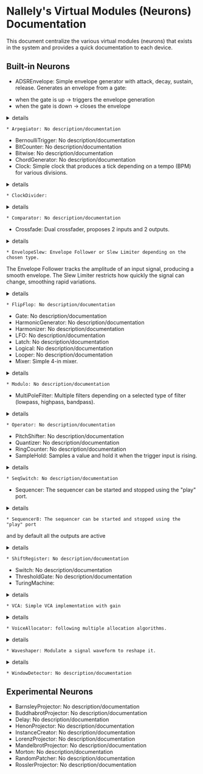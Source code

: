 # Nallely's Virtual Modules (Neurons) Documentation

This document centralize the various virtual modules (neurons) that exists in the system and provides a quick documentation to each device.

## Built-in Neurons

* ADSREnvelope: Simple envelope generator with attack, decay, sustain, release.
Generates an envelope from a gate:
- when the gate is up -> triggers the envelope generation
- when the gate is down -> closes the envelope
<details>
    <summary>details</summary>
    ADSR Envelope Generator

Simple envelope generator with attack, decay, sustain, release.
Generates an envelope from a gate:
  - when the gate is up -> triggers the envelope generation
  - when the gate is down -> closes the envelope

inputs:
* gate_cv [0, 1] !=0 <rising, falling>: Gate/control voltage input
* attack_cv [0.0, 1.0] init=0.1: Attack time control in seconds
* decay_cv [0.0, 1.0] init=0.2: Decay time control in seconds
* sustain_cv [0.0, 1.0] init=0.7: Sustain level control (0 -> 0%, 1 -> 100%)
* release_cv [0.0, 1.0] init=0.3: Release time control in seconds

outputs:
* output_cv [0, 1]: the generated envelope

type: continuous
category: envelope-generator

</details>

    * Arpegiator: No description/documentation
* BernoulliTrigger: No description/documentation
* BitCounter: No description/documentation
* Bitwise: No description/documentation
* ChordGenerator: No description/documentation
* Clock: Simple clock that produces a tick depending on a tempo (BPM) for various divisions.
<details>
    <summary>details</summary>
    Clock

Simple clock that produces a tick depending on a tempo (BPM) for various divisions.

inputs:
* tempo_cv [20, 600] init=120: Clock BPM
* play_cv [0, 1] init=0 >0: Control if the clock must be started or not (1 = start, 0 = stop).
                            By default, the clock is stopped.
* reset_cv [0, 1] >0 <rising>: Reset the clock to 0

outputs:
* lead_cv [0, 1]: quater note output
* div4_cv [0, 1]: /4 output (whole note)
* div2_cv [0, 1]: /2 output (half note)
* mul2_cv [0, 1]: x2 output (eighth note)
* mul4_cv [0, 1]: x4 output (sixteenth note)
* div3_cv [0, 1]: /3 output (1 tick all 3 quater notes)
* div5_cv [0, 1]: /5 output (1 tick all 5 quater notes)
* mul3_cv [0, 1]: x3 output (3 ticks per 1 quater note)
* mul5_cv [0, 1]: x5 output (5 ticks per 1 quater note)
* mul7_cv [0, 1]: x3 output (5 ticks per 1 quater note)

type: continuous
category: clock
meta: disable default output

</details>

    * ClockDivider: 
<details>
    <summary>details</summary>
    Clock Divider

inputs:
* trigger_cv [0, 1] >0 <rising>: Trigger the divider
* reset_cv [0, 1] >0 <rising>: Reset the internal count to 0
* mode_cv [gate, tick]: Choose between gate (square mode) or tick (short pulse)

outputs:
* div1_cv [0, 1]: /1 output -> usefull to get a gate from a clock
* div2_cv [0, 1]: /2 output
* div3_cv [0, 1]: /3 output
* div4_cv [0, 1]: /4 output
* div5_cv [0, 1]: /5 output
* div6_cv [0, 1]: /6 output
* div7_cv [0, 1]: /7 output
* div8_cv [0, 1]: /8 output
* div16_cv [0, 1]: /16 output
* div32_cv [0, 1]: /32 output

type: ondemand
category: clock
meta: disable default output

</details>

    * Comparator: No description/documentation
* Crossfade: Dual crossfader, proposes 2 inputs and 2 outputs.
<details>
    <summary>details</summary>
    Dual crossfader

Dual crossfader, proposes 2 inputs and 2 outputs.

inputs:
* in0_cv [0, 127] <any>: Input signal.
* in1_cv [0, 127] <any>: Input signal.
* in2_cv [0, 127] <any>: Input signal.
* in3_cv [0, 127] <any>: Input signal.
* level_cv [0, 100] <any>: Crossfader level.
* type_cv [ondemand, continuous]: Choose between a ondemand or continuous value production.
                                  ondemand = value produced when reacting to an input only.
                                  continuous = value produced at the cycle speed of the module.

outputs:
* out0_cv [0, 127]: The crossfaded signal for in0 and in1.
* out1_cv [0, 127]: The filtered signal for in2 and in3.

type: ondemand, continuous
category: filter
meta: disable default output

</details>

    * EnvelopeSlew: Envelope Follower or Slew Limiter depending on the chosen type.
The Envelope Follower tracks the amplitude of an input signal, producing a smooth envelope.
The Slew Limiter restricts how quickly the signal can change, smoothing rapid variations.
<details>
    <summary>details</summary>
    Envelope Follower & Slew Limiter

Envelope Follower or Slew Limiter depending on the chosen type.
The Envelope Follower tracks the amplitude of an input signal, producing a smooth envelope.
The Slew Limiter restricts how quickly the signal can change, smoothing rapid variations.

inputs:
* input_cv [0, 127] <any>: Input signal.
* attack_cv [0, 99.99] init=50.0: Attack control in %.
* release_cv [0, 99.99] init=50.0: Release control in %.
* type_cv [envelope, slew]: Choose between Envelope Follower and Slew Limiter
* mode_cv [ondemand, continuous]: Choose between a ondemand or continuous value production.
                                  ondemand = value produced when reacting to an input only.
                                  continuous = value produced at the cycle speed of the module.

outputs:
* output_cv [0, 127]: The filtered signal.

type: ondemand, continuous
category: filter

</details>

    * FlipFlop: No description/documentation
* Gate: No description/documentation
* HarmonicGenerator: No description/documentation
* Harmonizer: No description/documentation
* LFO: No description/documentation
* Latch: No description/documentation
* Logical: No description/documentation
* Looper: No description/documentation
* Mixer: Simple 4-in mixer.
<details>
    <summary>details</summary>
    Mixer

Simple 4-in mixer.

inputs:
* in0_cv [0, 127] <any>: Input signal.
* in1_cv [0, 127] <any>: Input signal.
* in2_cv [0, 127] <any>: Input signal.
* in3_cv [0, 127] <any>: Input signal.
* level0_cv [0, 100] <any>: Input signal level.
* level1_cv [0, 100] <any>: Input signal level.
* level2_cv [0, 100] <any>: Input signal level.
* level3_cv [0, 100] <any>: Input signal level.
* nums_cv [2, 4] init=4 round <any>: The number of input to consider.
* type_cv [ondemand, continuous]: Choose between a ondemand or continuous value production.
                                  ondemand = value produced when reacting to an input only.
                                  continuous = value produced at the cycle speed of the module.

outputs:
* output_cv [0, 127]: The filtered signal.

type: ondemand, continuous
category: mixing

</details>

    * Modulo: No description/documentation
* MultiPoleFilter: Multiple filters depending on a selected type of filter (lowpass, highpass, bandpass).
<details>
    <summary>details</summary>
    Multi Pole Filter

Multiple filters depending on a selected type of filter (lowpass, highpass, bandpass).


inputs:
* input_cv [0, 127] <any>: Input signal.
* filter_cv [lowpass, highpass, bandpass]: The filter type (default=lowpass).
* mode_cv [cutoff, smoothing]: Choose between cutoff control or smoothing control.
* cutoff_cv [0.0, 3000.0] init=1.0: Control cutoff frequency.
* smoothing_cv [0.0, 1.0] init=0.1: Control smoothing factor.
* poles_cv [1, 4] init=1 round: Number of poles for the filter.
* reset_cv [0, 1] >0 <rising>: Reset all internal states.
* type_cv [ondemand, continuous]: Choose between a ondemand or continuous value production.
                                  ondemand = value produced when reacting to an input only.
                                  continuous = value produced at the cycle speed of the module.

outputs:
* output_cv [0, 127]: The filtered signal.

type: ondemand, continuous
category: filter

</details>

    * Operator: No description/documentation
* PitchShifter: No description/documentation
* Quantizer: No description/documentation
* RingCounter: No description/documentation
* SampleHold: Samples a value and hold it when the trigger input is rising.
<details>
    <summary>details</summary>
    Sample & Hold

Samples a value and hold it when the trigger input is rising.

inputs:
* input_cv [0, 127] <both>: Input signal
* trigger_cv [0, 1] >0 <rising>: Signal amplitude (0.0 -> 0%, 1.0 -> 100%)
* reset_cv [0, 1] >0 <rising>: Signal gain (default is 1.0)

outputs:
* output_cv [0, 127]: The sampled value

type: ondemand
category: modulation

</details>

    * SeqSwitch: No description/documentation
* Sequencer: The sequencer can be started and stopped using the "play" port.
<details>
    <summary>details</summary>
    A simple 16-step sequencer with adjustable length.

The sequencer can be started and stopped using the "play" port.

inputs:
* trigger_cv [0, 1] >0 <rising>: Advance the sequencer by one step on each rising edge.
* length_cv [1, 16] init=16 round <any>: Set the length of the sequence (number of steps).
* play_cv [0, 1] >0 <rising, falling>: Control if the sequencer must be started or not (1 = start, 0 = stop).
                                              By default, the sequencer is stopped.
* reset_cv [0, 1] >0 <rising>: Reset the sequencer to the first step.
* step_cv [0, 15] round <any>: Set the current step of the sequencer (0-indexed).
* step0_cv [0, 127]: Set the output value of step 1.
* step1_cv [0, 127]: Set the output value of step 2.
* step2_cv [0, 127]: Set the output value of step 3.
* step3_cv [0, 127]: Set the output value of step 4.
* step4_cv [0, 127]: Set the output value of step 5.
* step5_cv [0, 127]: Set the output value of step 6.
* step6_cv [0, 127]: Set the output value of step 7.
* step7_cv [0, 127]: Set the output value of step 8.
* step8_cv [0, 127]: Set the output value of step 9.
* step9_cv [0, 127]: Set the output value of step 10.
* step10_cv [0, 127]: Set the output value of step 11.
* step11_cv [0, 127]: Set the output value of step 12.
* step12_cv [0, 127]: Set the output value of step 13.
* step13_cv [0, 127]: Set the output value of step 14.
* step14_cv [0, 127]: Set the output value of step 15.
* step15_cv [0, 127]: Set the output value of step 16.

outputs:
* current_step_cv [0, 15]: The current step of the sequencer (0-indexed).
* output_cv [0, 127]: The output value of the current step.
* trig_out_cv [0, 1]: A trigger signal that goes high when the sequencer advances to the next step.

type: ondemand
category: sequencer

</details>

    * Sequencer8: The sequencer can be started and stopped using the "play" port
and by default all the outputs are active
<details>
    <summary>details</summary>
    A simple 8-step sequencer with adjustable length and activable output.

The sequencer can be started and stopped using the "play" port
and by default all the outputs are active

inputs:
* trigger_cv [0, 1] >0 <rising>: Advance the sequencer by one step on each rising edge.
* length_cv [1, 8] init=8 round <any>: Set the length of the sequence (number of steps).
* play_cv [0, 1] init=1 >0 <rising, falling>: Control if the sequencer must be started or not (1 = start, 0 = stop).
                                              By default, the sequencer is started.
* reset_cv [0, 1] >0 <rising>: Reset the sequencer to the first step.
* step_cv [0, 7] round <any>: Set the current step of the sequencer (0-indexed).
* step0_cv [0, 127]: Set the output value of step 1.
* step1_cv [0, 127]: Set the output value of step 2.
* step2_cv [0, 127]: Set the output value of step 3.
* step3_cv [0, 127]: Set the output value of step 4.
* step4_cv [0, 127]: Set the output value of step 5.
* step5_cv [0, 127]: Set the output value of step 6.
* step6_cv [0, 127]: Set the output value of step 7.
* step7_cv [0, 127]: Set the output value of step 8.

* active0_cv [0, 1] init=1 >0: Set the output as active if >1.
* active1_cv [0, 1] init=1 >0: Set the output as active if >1.
* active2_cv [0, 1] init=1 >0: Set the output as active if >1.
* active3_cv [0, 1] init=1 >0: Set the output as active if >1.
* active4_cv [0, 1] init=1 >0: Set the output as active if >1.
* active5_cv [0, 1] init=1 >0: Set the output as active if >1.
* active6_cv [0, 1] init=1 >0: Set the output as active if >1.
* active7_cv [0, 1] init=1 >0: Set the output as active if >1.

outputs:
* current_step_cv [0, 15]: The current step of the sequencer (0-indexed).
* output_cv [0, 127]: The output value of the current step.
* trig_out_cv [0, 1]: A trigger signal that goes high when the sequencer advances to the next step.

type: ondemand
category: sequencer

</details>

    * ShiftRegister: No description/documentation
* Switch: No description/documentation
* ThresholdGate: No description/documentation
* TuringMachine: 
<details>
    <summary>details</summary>
    Simple Turing Machine Sequencer

inputs:
* trigger_cv [0, 1] >0 <rising>: Input clock
* mutation_cv [0, 1] init=0.5: Probability to mutate
* random_cv [0, 1] >0 <rising>: Random seed
* reset_cv [0, 1] >0 <rising>: Reset all to 0

outputs:
* out_main_cv [0, 1]: main output
* gate_out_cv [0, 1]: main output gate
* tape_out_cv [0, 255]: tape value output
* out0_cv [0, 1]: 1st bit value
* out1_cv [0, 1]: 2nd bit value
* out2_cv [0, 1]: 3rd bit value
* out3_cv [0, 1]: 4th bit value
* out4_cv [0, 1]: 5th bit value
* out5_cv [0, 1]: 6th bit value
* out6_cv [0, 1]: 7th bit value
* out7_cv [0, 1]: 8th bit value

type: ondemand
category: Sequencer
meta: disable default output

</details>

    * VCA: Simple VCA implementation with gain
<details>
    <summary>details</summary>
    Voltage Controled Amplifier

Simple VCA implementation with gain

inputs:
* input_cv [0, 127] <any>: Input signal
* amplitude_cv [0.0, 1.0] init=0.0 <any>: Signal amplitude (0.0 -> 0%, 1.0 -> 100%)
* gain_cv [1.0, 2.0] init=1.0: Signal gain (default is 1.0)

outputs:
* output_cv [0, 127]: The amplified signal

type: ondemand
category: amplitude-modulation

</details>

    * VoiceAllocator: following multiple allocation algorithms.
<details>
    <summary>details</summary>
    Takes a flow of values and "split" it in multiple voices (allocate a voice)
following multiple allocation algorithms.

inputs:
* input_cv [0, 127] round <any>: Input flow of values
# * mode_cv [round-robin, unison, last note]: Choose voice allocation mode
# * steal_mode_cv [oldest, quietest, r-robin cont., last note]: Mode for the way the voice is stolen

outputs:
* out0_cv [0, 127]: 1st voice
* out1_cv [0, 127]: 2nd voice
* out2_cv [0, 127]: 3rd voice
* out3_cv [0, 127]: 4th voice

type: ondemand
category: Voices
meta: disable default output

</details>

    * Waveshaper: Modulate a signal waveform to reshape it.
<details>
    <summary>details</summary>
    Waveshaper

Modulate a signal waveform to reshape it.

inputs:
* input_cv [0, 127] <any>: Input signal.
* mode_cv [linear, exp, log, sigmoid, fold, quantize]: Choose how to shape the input waveform.
* amount_cv [0, 1]: The filter type (default=lowpass).
* symmetry_cv [-1.0, 1] init=0.0: Adjusts the balance between "positive" and "negative" portions of the reshaped waveform.
* bias_cv [0.0, 5.0]: Offsets the input signal before applying the shaping function.
* exp_power_cv [0.1, 50]: Controls the exponent used in the exponential shaping mode.
* log_scale_cv [1, 30]: Scales the input for the logarithmic shaping mode.
* sigmoid_gain_cv [0.5, 20]: Determines the steepness of the curve in sigmoid shaping mode.
* fold_gain_cv [0.5, 10]: Controls how strongly the input signal is folded in fold mode.
* quantize_steps_cv [2, 64]: Sets the number of discrete levels for the quantize shaping mode.
* type_cv [ondemand, continuous]: Choose between a ondemand or continuous value production.
                                  ondemand = value produced when reacting to an input only.
                                  continuous = value produced at the cycle speed of the module.

outputs:
* output_cv [0, 127]: The reshaped signal.

type: ondemand, continuous
category: filter

</details>

    * WindowDetector: No description/documentation


## Experimental Neurons

* BarnsleyProjector: No description/documentation
* BuddhabrotProjector: No description/documentation
* Delay: No description/documentation
* HenonProjector: No description/documentation
* InstanceCreator: No description/documentation
* LorenzProjector: No description/documentation
* MandelbrotProjector: No description/documentation
* Morton: No description/documentation
* RandomPatcher: No description/documentation
* RosslerProjector: No description/documentation
